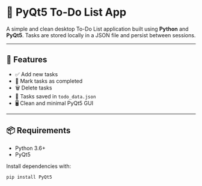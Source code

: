 # 📝 PyQt5 To-Do List App

A simple and clean desktop To-Do List application built using **Python** and **PyQt5**. Tasks are stored locally in a JSON file and persist between sessions.

---

## 🚀 Features

- ✅ Add new tasks
- 📌 Mark tasks as completed
- 🗑️ Delete tasks
- 💾 Tasks saved in `todo_data.json`
- 🖥️ Clean and minimal PyQt5 GUI

---

## 📦 Requirements

- Python 3.6+
- PyQt5

Install dependencies with:

```bash
pip install PyQt5
